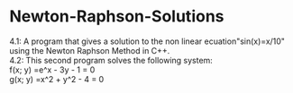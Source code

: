 # Newton-Raphson-Solutions
4.1: A program that gives a solution to the non linear ecuation"sin(x)=x/10" using the Newton Raphson Method in C++. <br />
4.2: This second program solves the following system: <br />
      f(x; y) =e^x - 3y - 1 = 0 <br />
      g(x; y) =x^2 + y^2 - 4 = 0 <br />
